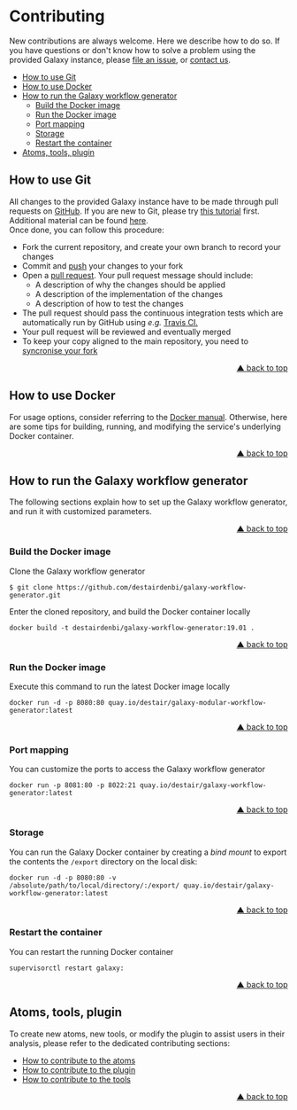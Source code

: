 # Contributing

New contributions are always welcome. Here we describe how to do so. If you have questions or don't know how to solve a problem using the provided Galaxy instance, please [file an issue](https://github.com/destairdenbi/galaxy-modular-workflow-generator/issues), or [contact us](https://destair.bioinf.uni-leipzig.de/about/).

- [How to use Git](#how-to-use-git)
- [How to use Docker](#how-to-use-docker)
- [How to run the Galaxy workflow generator](#how-to-run-the-galaxy-workflow-generator)
  - [Build the Docker image](#build-the-docker-image)
  - [Run the Docker image](#run-the-docker-image)
  - [Port mapping](#port-mapping)
  - [Storage](#storage)
  - [Restart the container](#restart-the-container)
- [Atoms, tools, plugin](##atoms-tools-plugin)


## How to use Git

All changes to the provided Galaxy instance have to be made through pull requests on [GitHub](https://github.com/). 
If you are new to Git, please try [this tutorial](https://try.github.com/) first. Additional material can be found [here](https://help.github.com/articles/good-resources-for-learning-git-and-github/).  
Once done, you can follow this procedure:

- Fork the current repository, and create your own branch to record your changes
- Commit and [push](https://help.github.com/articles/pushing-to-a-remote/) your changes to your fork
- Open a [pull request](https://help.github.com/articles/creating-a-pull-request/). Your pull request message should include:
  - A description of why the changes should be applied
  - A description of the implementation of the changes
  - A description of how to test the changes
- The pull request should pass the continuous integration tests which are automatically run by GitHub using *e.g.* [Travis CI.](https://travis-ci.org/)
- Your pull request will be reviewed and eventually merged
- To keep your copy aligned to the main repository, you need to [syncronise your fork](https://help.github.com/articles/syncing-a-fork/)
<p align="right"><a href="#top">&#x25B2; back to top</a></p>


## How to use Docker

For usage options, consider referring to the [Docker manual](https://docs.docker.io/). Otherwise, here are some tips for building, running, and modifying the service's underlying Docker container.
<p align="right"><a href="#top">&#x25B2; back to top</a></p>


## How to run the Galaxy workflow generator

The following sections explain how to set up the Galaxy workflow generator, and run it with customized parameters.
<p align="right"><a href="#top">&#x25B2; back to top</a></p>


### Build the Docker image

Clone the Galaxy workflow generator
```
$ git clone https://github.com/destairdenbi/galaxy-workflow-generator.git
```

Enter the cloned repository, and build the Docker container locally
```
docker build -t destairdenbi/galaxy-workflow-generator:19.01 .
```
<p align="right"><a href="#top">&#x25B2; back to top</a></p>



### Run the Docker image

Execute this command to run the latest Docker image locally

```
docker run -d -p 8080:80 quay.io/destair/galaxy-modular-workflow-generator:latest
```
<p align="right"><a href="#top">&#x25B2; back to top</a></p>


### Port mapping

You can customize the ports to access the Galaxy workflow generator
```
docker run -p 8081:80 -p 8022:21 quay.io/destair/galaxy-workflow-generator:latest
```
<p align="right"><a href="#top">&#x25B2; back to top</a></p>


### Storage
You can run the Galaxy Docker container by creating a *bind mount* to export the contents the ``/export`` directory on the local disk:
```
docker run -d -p 8080:80 -v /absolute/path/to/local/directory/:/export/ quay.io/destair/galaxy-workflow-generator:latest
```
<p align="right"><a href="#top">&#x25B2; back to top</a></p>


### Restart the container

You can restart the running Docker container
```
supervisorctl restart galaxy:
```
<p align="right"><a href="#top">&#x25B2; back to top</a></p>


## Atoms, tools, plugin

To create new atoms, new tools, or modify the plugin to assist users in their analysis, please refer to the dedicated contributing sections:
- [How to contribute to the atoms](https://github.com/destairdenbi/galaxy-atoms)
- [How to contribute to the plugin](https://github.com/destairdenbi/galaxy-webhooks)
- [How to contribute to the tools](https://github.com/destairdenbi/galaxy-tools)
<p align="right"><a href="#top">&#x25B2; back to top</a></p>
